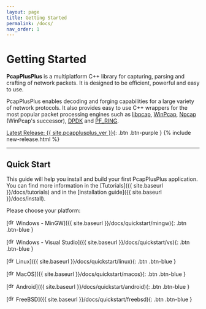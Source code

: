 ```yaml
---
layout: page
title: Getting Started
permalink: /docs/
nav_order: 1
---
```


# Getting Started

__PcapPlusPlus__ is a multiplatform C++ library for capturing, parsing and crafting of network packets. It is designed to be efficient, powerful and easy to use.

PcapPlusPlus enables decoding and forging capabilities for a large variety of network protocols. It also provides easy to use C++ wrappers for the most popular packet processing engines such as [libpcap](https://www.tcpdump.org/), [WinPcap](https://www.winpcap.org/), [Npcap](https://nmap.org/npcap/) (WinPcap's successor), [DPDK](https://www.dpdk.org/) and [PF_RING](https://www.ntop.org/products/packet-capture/pf_ring/).


[Latest Release: {{ site.pcapplusplus_ver }}](https://github.com/seladb/PcapPlusPlus/releases/latest){: .btn .btn-purple } {% include new-release.html %}

---

## Quick Start

This guide will help you install and build your first PcapPlusPlus application. You can find more information in the [Tutorials]({{ site.baseurl }}/docs/tutorials) and in the [installation guide]({{ site.baseurl }}/docs/install).

Please choose your platform:

[<img src="{{ site.baseurl }}/resources/logo-windows.png" alt="drawing" width="16" title="Windows"/> Windows - MinGW]({{ site.baseurl }}/docs/quickstart/mingw){: .btn .btn-blue }

[<img src="{{ site.baseurl }}/resources/logo-windows.png" alt="drawing" width="16" title="Windows"/> Windows - Visual Studio]({{ site.baseurl }}/docs/quickstart/vs){: .btn .btn-blue }

[<img src="{{ site.baseurl }}/resources/logo-linux.png" alt="drawing" width="16" title="Linux"/> Linux]({{ site.baseurl }}/docs/quickstart/linux){: .btn .btn-blue }

[<img src="{{ site.baseurl }}/resources/logo-apple.png" alt="drawing" width="16" title="MacOS"/> MacOS]({{ site.baseurl }}/docs/quickstart/macos){: .btn .btn-blue }

[<img src="{{ site.baseurl }}/resources/logo-android.png" alt="drawing" width="16" title="Android"/> Android]({{ site.baseurl }}/docs/quickstart/android){: .btn .btn-blue }

[<img src="{{ site.baseurl }}/resources/logo-freebsd.png" alt="drawing" width="16" title="FreeBSD"/> FreeBSD]({{ site.baseurl }}/docs/quickstart/freebsd){: .btn .btn-blue }
